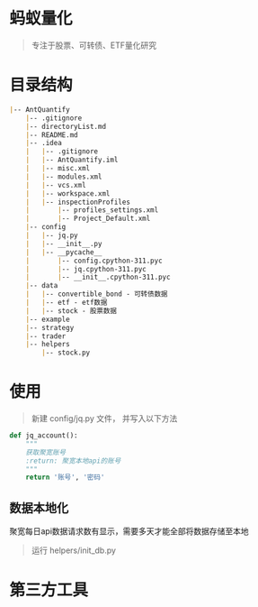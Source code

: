 # 蚂蚁量化

> 专注于股票、可转债、ETF量化研究

# 目录结构
```markdown
|-- AntQuantify
    |-- .gitignore
    |-- directoryList.md
    |-- README.md
    |-- .idea
    |   |-- .gitignore
    |   |-- AntQuantify.iml
    |   |-- misc.xml
    |   |-- modules.xml
    |   |-- vcs.xml
    |   |-- workspace.xml
    |   |-- inspectionProfiles
    |       |-- profiles_settings.xml
    |       |-- Project_Default.xml
    |-- config
    |   |-- jq.py
    |   |-- __init__.py
    |   |-- __pycache__
    |       |-- config.cpython-311.pyc
    |       |-- jq.cpython-311.pyc
    |       |-- __init__.cpython-311.pyc
    |-- data
    |   |-- convertible_bond - 可转债数据
    |   |-- etf - etf数据
    |   |-- stock - 股票数据
    |-- example
    |-- strategy
    |-- trader
    |-- helpers 
        |-- stock.py

```


# 使用
> 新建 config/jq.py 文件， 并写入以下方法

```python
def jq_account():
    """
    获取聚宽账号
    :return: 聚宽本地api的账号
    """
    return '账号', '密码'
```

## 数据本地化
聚宽每日api数据请求数有显示，需要多天才能全部将数据存储至本地
> 运行 helpers/init_db.py

# 第三方工具
